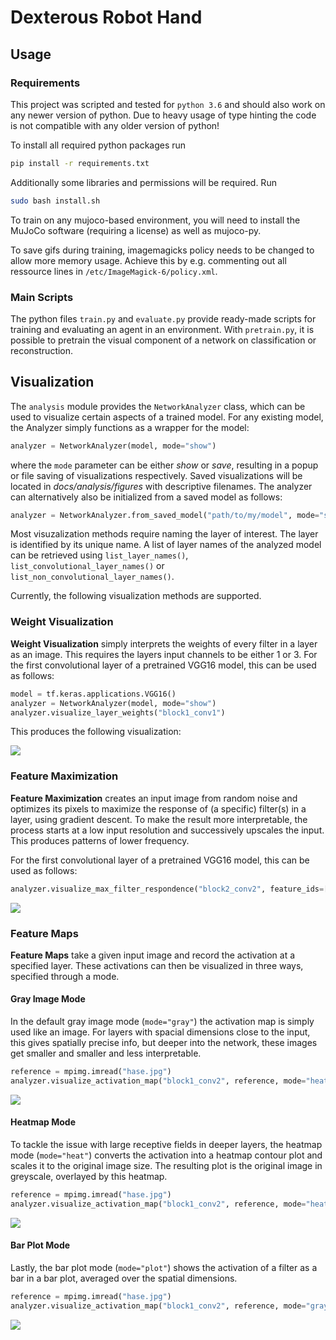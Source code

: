 # Dexterous Robot Hand

## Usage

### Requirements

This project was scripted and tested for `python 3.6` and should also work on any newer version of python.
Due to heavy usage of type hinting the code is not compatible with any older version of python!

To install all required python packages run

```bash
pip install -r requirements.txt
```

Additionally some libraries and permissions will be required. Run

```bash
sudo bash install.sh
```

To train on any mujoco-based environment, you will need to install the MuJoCo software (requiring a license) as well as mujoco-py.

To save gifs during training, imagemagicks policy needs to be changed to allow more memory usage. Achieve this by e.g. commenting out all ressource lines in `/etc/ImageMagick-6/policy.xml`. 

### Main Scripts

The python files `train.py` and `evaluate.py` provide ready-made scripts for training 
and evaluating an agent in an environment. With `pretrain.py`, it is possible to pretrain the visual component
of a network on classification or reconstruction.

## Visualization

The `analysis` module provides the `NetworkAnalyzer` class, which can be used to visualize certain aspects of a trained 
model. For any existing model, the Analyzer simply functions as a wrapper for the model:

```python
analyzer = NetworkAnalyzer(model, mode="show")
```

where the `mode` parameter can be either _show_ or _save_, resulting in a popup or file saving of visualizations 
respectively. Saved visualizations will be located in _docs/analysis/figures_ with descriptive filenames. The analyzer 
can alternatively also be initialized from a saved model as follows:

```python
analyzer = NetworkAnalyzer.from_saved_model("path/to/my/model", mode="show")
```

Most visuzalization methods require naming the layer of interest. The layer is identified by its unique name.
A list of layer names of the analyzed model can be retrieved using `list_layer_names()`, 
`list_convolutional_layer_names()` or `list_non_convolutional_layer_names()`.

Currently, the following visualization methods are supported.

### Weight Visualization
**Weight Visualization** simply interprets the weights of every filter in a layer as an image. This requires the layers input channels 
to be either 1 or 3. For the first convolutional layer of a pretrained VGG16 model, this can be used as follows:

```python
model = tf.keras.applications.VGG16()
analyzer = NetworkAnalyzer(model, mode="show")
analyzer.visualize_layer_weights("block1_conv1")
```

This produces the following visualization:

![](https://i.postimg.cc/P5fCYQrx/weights-block1-conv1.png)

### Feature Maximization
**Feature Maximization** creates an input image from random noise and optimizes its pixels to maximize the response of
(a specific) filter(s) in a layer, using gradient descent. To make the result more interpretable, the process starts at 
a low input resolution and successively upscales the input. This produces patterns of lower frequency. 

For the first convolutional layer of a pretrained VGG16 model, this can be used as follows:
```python
analyzer.visualize_max_filter_respondence("block2_conv2", feature_ids=[24, 57, 89, 120, 42, 26, 45, 21, 99])
```
![](https://i.postimg.cc/6QgTssV2/feature-maximization-block2-conv2-24-57-89-120-42-26-45-21-99.png)

### Feature Maps
**Feature Maps** take a given input image and record the activation at a specified layer. These activations can then 
be visualized in three ways, specified through a mode.

#### Gray Image Mode
In the default gray image mode (`mode="gray"`) the activation map is simply used like an image. For layers
with spacial dimensions close to the input, this gives spatially precise info, but deeper into the network,
these images get smaller and smaller and less interpretable.

```python
reference = mpimg.imread("hase.jpg")
analyzer.visualize_activation_map("block1_conv2", reference, mode="heat")
```

![](https://i.postimg.cc/65X25NkC/feature-maps-block1-conv2-gray.png)

#### Heatmap Mode
To tackle the issue with large receptive fields in deeper layers, the heatmap mode (`mode="heat"`) converts the
activation into a heatmap contour plot and scales it to the original image size. The resulting plot is the original
image in greyscale, overlayed by this heatmap.

```python
reference = mpimg.imread("hase.jpg")
analyzer.visualize_activation_map("block1_conv2", reference, mode="heat")
```

![](https://i.postimg.cc/G3ktf54t/feature-maps-block1-conv2-heat.png)

#### Bar Plot Mode
Lastly, the bar plot mode (`mode="plot"`) shows the activation of a filter as a bar in a bar plot, averaged over the 
spatial dimensions.

```python
reference = mpimg.imread("hase.jpg")
analyzer.visualize_activation_map("block1_conv2", reference, mode="gray")
```

![](https://i.postimg.cc/DyPWSMhH/feature-maps-block1-conv2-plot.png)
